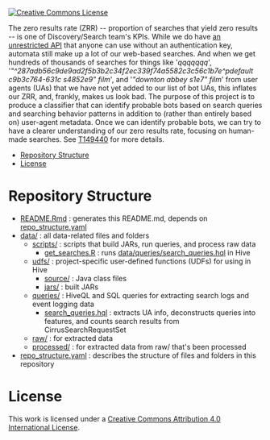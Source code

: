 [![Creative Commons License](https://i.creativecommons.org/l/by/4.0/80x15.png)](http://creativecommons.org/licenses/by/4.0/)

The zero results rate (ZRR) -- proportion of searches that yield zero results -- is one of Discovery/Search team's KPIs. While we do have [an unrestricted API](https://www.mediawiki.org/wiki/API:Search_and_discovery) that anyone can use without an authentication key, automata still make up a lot of our web-based searches. And when we get hundreds of thousands of searches for things like '_qqqqqqq_', '_"^287adb56c9de9ad2f5b3b2c34f2ec339f74a5582c3c56c1b7e^pdefault c9b3c764-631c s4852e9" film_', and '_"downton abbey s1e7" film_' from user agents (UAs) that we have not yet added to our list of bot UAs, this inflates our ZRR, and, frankly, makes us look bad. The purpose of this project is to produce a classifier that can identify probable bots based on search queries and searching behavior patterns in addition to (rather than entirely based on) user-agent metadata. Once we can identify probable bots, we can try to have a clearer understanding of our zero results rate, focusing on human-made searches. See [T149440](https://phabricator.wikimedia.org/T149440) for more details.

-   [Repository Structure](#repository-structure)
-   [License](#license)

Repository Structure
====================

-   [README.Rmd](README.Rmd) : generates this README.md, depends on [repo\_structure.yaml](repo_structure.yaml)
-   [data/](data) : all data-related files and folders
    -   [scripts/](data/scripts) : scripts that build JARs, run queries, and process raw data
        -   [get\_searches.R](data/scripts/get_searches.R) : runs [data/queries/search\_queries.hql](data/queries/search_queries.hql) in Hive
    -   [udfs/](data/udfs) : project-specific user-defined functions (UDFs) for using in Hive
        -   [source/](data/udfs/source) : Java class files
        -   [jars/](data/udfs/jars) : built JARs
    -   [queries/](data/queries) : HiveQL and SQL queries for extracting search logs and event logging data
        -   [search\_queries.hql](data/queries/search_queries.hql) : extracts UA info, deconstructs queries into features, and counts search results from CirrusSearchRequestSet
    -   [raw/](data/raw) : for extracted data
    -   [processed/](data/processed) : for extracted data from raw/ that's been processed
-   [repo\_structure.yaml](repo_structure.yaml) : describes the structure of files and folders in this repository

License
=======

This work is licensed under a <a rel="license" href="http://creativecommons.org/licenses/by/4.0/">Creative Commons Attribution 4.0 International License</a>.

